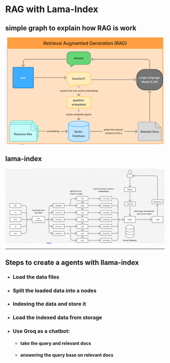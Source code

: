 # RAG with Lama-Index

## simple graph to explain how RAG is work
![](../img/Rag.png)

## lama-index
![](../img/figma-graph.png)

---
## Steps to create a agents with llama-index

- ### Load the data files
- ### Split the loaded data into a nodes
- ### Indexing the data and store it
- ### Load the indexed data from storage
- ### Use Groq as a chatbot:
    - #### take the query and relevant docs
    - #### answering the query base on relevant docs

